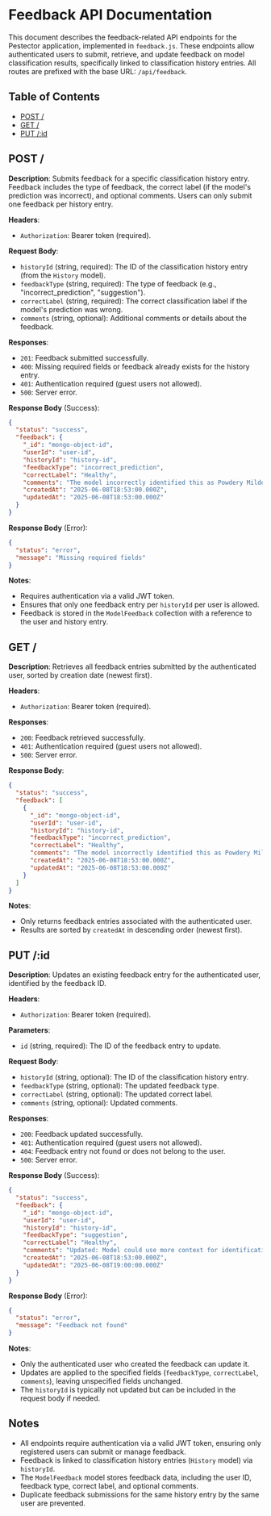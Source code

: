 # Feedback API Documentation

This document describes the feedback-related API endpoints for the Pestector application, implemented in `feedback.js`. These endpoints allow authenticated users to submit, retrieve, and update feedback on model classification results, specifically linked to classification history entries. All routes are prefixed with the base URL: `/api/feedback`.

## Table of Contents
- [POST /](#post-)
- [GET /](#get-)
- [PUT /:id](#put-id)

## POST /
**Description**: Submits feedback for a specific classification history entry. Feedback includes the type of feedback, the correct label (if the model's prediction was incorrect), and optional comments. Users can only submit one feedback per history entry.

**Headers**:
- `Authorization`: Bearer token (required).

**Request Body**:
- `historyId` (string, required): The ID of the classification history entry (from the `History` model).
- `feedbackType` (string, required): The type of feedback (e.g., "incorrect_prediction", "suggestion").
- `correctLabel` (string, required): The correct classification label if the model's prediction was wrong.
- `comments` (string, optional): Additional comments or details about the feedback.

**Responses**:
- `201`: Feedback submitted successfully.
- `400`: Missing required fields or feedback already exists for the history entry.
- `401`: Authentication required (guest users not allowed).
- `500`: Server error.

**Response Body** (Success):
```json
{
  "status": "success",
  "feedback": {
    "_id": "mongo-object-id",
    "userId": "user-id",
    "historyId": "history-id",
    "feedbackType": "incorrect_prediction",
    "correctLabel": "Healthy",
    "comments": "The model incorrectly identified this as Powdery Mildew.",
    "createdAt": "2025-06-08T18:53:00.000Z",
    "updatedAt": "2025-06-08T18:53:00.000Z"
  }
}
```

**Response Body** (Error):
```json
{
  "status": "error",
  "message": "Missing required fields"
}
```

**Notes**:
- Requires authentication via a valid JWT token.
- Ensures that only one feedback entry per `historyId` per user is allowed.
- Feedback is stored in the `ModelFeedback` collection with a reference to the user and history entry.

## GET /
**Description**: Retrieves all feedback entries submitted by the authenticated user, sorted by creation date (newest first).

**Headers**:
- `Authorization`: Bearer token (required).

**Responses**:
- `200`: Feedback retrieved successfully.
- `401`: Authentication required (guest users not allowed).
- `500`: Server error.

**Response Body**:
```json
{
  "status": "success",
  "feedback": [
    {
      "_id": "mongo-object-id",
      "userId": "user-id",
      "historyId": "history-id",
      "feedbackType": "incorrect_prediction",
      "correctLabel": "Healthy",
      "comments": "The model incorrectly identified this as Powdery Mildew.",
      "createdAt": "2025-06-08T18:53:00.000Z",
      "updatedAt": "2025-06-08T18:53:00.000Z"
    }
  ]
}
```

**Notes**:
- Only returns feedback entries associated with the authenticated user.
- Results are sorted by `createdAt` in descending order (newest first).

## PUT /:id
**Description**: Updates an existing feedback entry for the authenticated user, identified by the feedback ID.

**Headers**:
- `Authorization`: Bearer token (required).

**Parameters**:
- `id` (string, required): The ID of the feedback entry to update.

**Request Body**:
- `historyId` (string, optional): The ID of the classification history entry.
- `feedbackType` (string, optional): The updated feedback type.
- `correctLabel` (string, optional): The updated correct label.
- `comments` (string, optional): Updated comments.

**Responses**:
- `200`: Feedback updated successfully.
- `401`: Authentication required (guest users not allowed).
- `404`: Feedback entry not found or does not belong to the user.
- `500`: Server error.

**Response Body** (Success):
```json
{
  "status": "success",
  "feedback": {
    "_id": "mongo-object-id",
    "userId": "user-id",
    "historyId": "history-id",
    "feedbackType": "suggestion",
    "correctLabel": "Healthy",
    "comments": "Updated: Model could use more context for identification.",
    "createdAt": "2025-06-08T18:53:00.000Z",
    "updatedAt": "2025-06-08T19:00:00.000Z"
  }
}
```

**Response Body** (Error):
```json
{
  "status": "error",
  "message": "Feedback not found"
}
```

**Notes**:
- Only the authenticated user who created the feedback can update it.
- Updates are applied to the specified fields (`feedbackType`, `correctLabel`, `comments`), leaving unspecified fields unchanged.
- The `historyId` is typically not updated but can be included in the request body if needed.

## Notes
- All endpoints require authentication via a valid JWT token, ensuring only registered users can submit or manage feedback.
- Feedback is linked to classification history entries (`History` model) via `historyId`.
- The `ModelFeedback` model stores feedback data, including the user ID, feedback type, correct label, and optional comments.
- Duplicate feedback submissions for the same history entry by the same user are prevented.